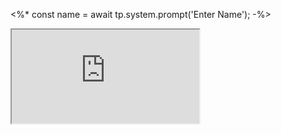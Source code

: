 <%*
const name = await tp.system.prompt('Enter Name');
-%>
<iframe class="embedded-statblock" src="https://pathfinderdashboard.com/Creatures/Class/<% name %>.html"></iframe>